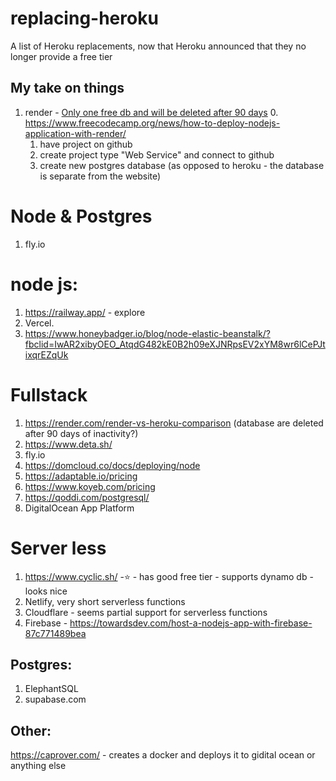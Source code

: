 # replacing-heroku
A list of Heroku replacements, now that Heroku announced that they no longer provide a free tier

## My take on things
1. render - [Only one free db and will be deleted after 90 days](https://render.com/docs/free#free-postgresql-databases)
   0. https://www.freecodecamp.org/news/how-to-deploy-nodejs-application-with-render/
   1. have project on github
   2. create project type "Web Service" and connect to github
   3. create new postgres database (as opposed to heroku - the database is separate from the website)


# Node & Postgres
1. fly.io

# node js:
1. https://railway.app/ - explore
2. Vercel.
3. https://www.honeybadger.io/blog/node-elastic-beanstalk/?fbclid=IwAR2xibyOEO_AtqdG482kE0B2h09eXJNRpsEV2xYM8wr6lCePJtixqrEZqUk

# Fullstack
1. https://render.com/render-vs-heroku-comparison (database are deleted after 90 days of inactivity?)
1. https://www.deta.sh/
2. fly.io
2. https://domcloud.co/docs/deploying/node
2. https://adaptable.io/pricing
2. https://www.koyeb.com/pricing
2. https://qoddi.com/postgresql/
3. DigitalOcean App Platform


# Server less
1. https://www.cyclic.sh/ -⭐ - has good free tier - supports dynamo db - looks nice
2. Netlify, very short serverless functions
3. Cloudflare - seems partial support for serverless functions
4. Firebase - https://towardsdev.com/host-a-nodejs-app-with-firebase-87c771489bea


## Postgres:
1. ElephantSQL
2. supabase.com

## Other:
https://caprover.com/ - creates a docker and deploys it to gidital ocean or anything else

